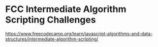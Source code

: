 # FCC Intermediate Algorithm Scripting Challenges
https://www.freecodecamp.org/learn/javascript-algorithms-and-data-structures/intermediate-algorithm-scripting/
